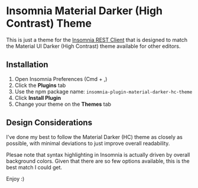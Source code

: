 # Insomnia Material Darker (High Contrast) Theme

This is just a theme for the [Insomnia REST Client](https://insomnia.rest) that is designed to match the Material UI Darker (High Contrast) theme available for other editors.

## Installation

1.  Open Insomnia Preferences (Cmd + ,)
2.  Click the **Plugins** tab
3.  Use the npm package name: `insomnia-plugin-material-darker-hc-theme`
4.  Click **Install Plugin**
5.  Change your theme on the **Themes** tab


## Design Considerations

I've done my best to follow the Material Darker (HC) theme as closely as possible, with minimal deviations to just improve overall readability.

Plesae note that syntax highlighting in Insomnia is actually driven by overall background colors.  Given that there are so few options available, this is the best match I could get.

Enjoy :)
